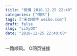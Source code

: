 ```yaml
---
title: "微博 2010.12.25 22:40"
categories: ["嘀咕"]
tags: ["来自微博 weibo.com"]
draft: false
slug: "iiXyQX"
date: "2010-12-25 22:40:00"
---
```


<p>一路顺风。 O网页链接 ​​​​</p>
